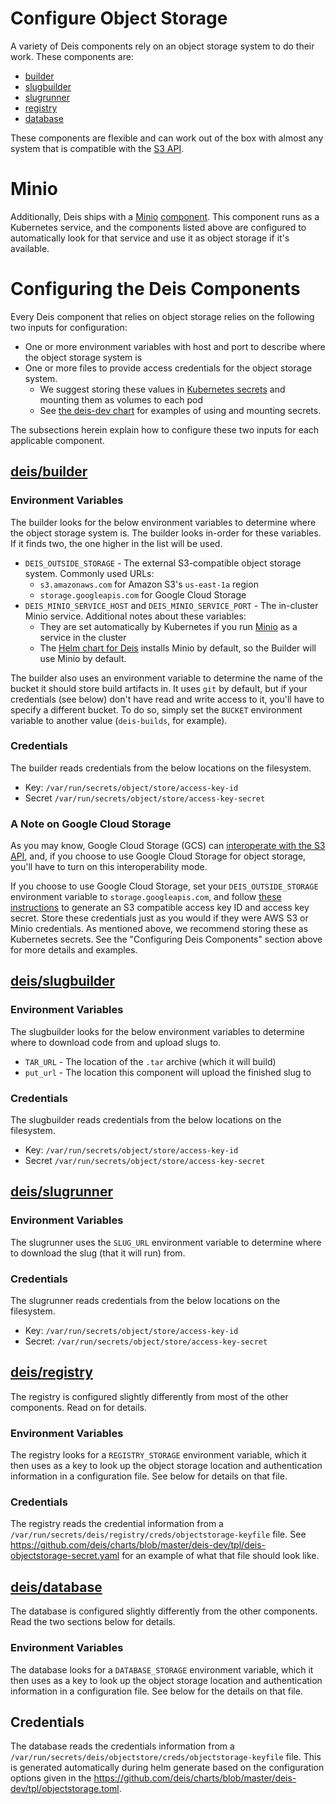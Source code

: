 # Configure Object Storage

A variety of Deis components rely on an object storage system to do their work. These components are:

- [builder](https://github.com/deis/builder)
- [slugbuilder](https://github.com/deis/slugbuilder)
- [slugrunner](https://github.com/deis/slugrunner)
- [registry](https://github.com/deis/registry)
- [database](https://github.com/deis/postgres)

These components are flexible and can work out of the box with almost any system that is compatible with the [S3 API](http://docs.aws.amazon.com/AmazonS3/latest/API/APIRest.html).

# Minio

Additionally, Deis ships with a [Minio](http://minio.io) [component](https://github.com/deis/minio). This component runs as a Kubernetes service, and the components listed above are configured to automatically look for that service and use it as object storage if it's available.

# Configuring the Deis Components

Every Deis component that relies on object storage relies on the following two inputs for configuration:

- One or more environment variables with host and port to describe where the object storage system is
- One or more files to provide access credentials for the object storage system.
	- We suggest storing these values in [Kubernetes secrets](http://kubernetes.io/v1.1/docs/user-guide/secrets.html) and mounting them as volumes to each pod
	- See [the deis-dev chart](https://github.com/deis/charts/tree/master/deis-dev) for examples of using and mounting secrets.

The subsections herein explain how to configure these two inputs for each applicable component.

## [deis/builder](https://github.com/deis/builder)

### Environment Variables

The builder looks for the below environment variables to determine where the object storage system is. The builder looks in-order for these variables. If it finds two, the one higher in the list will be used.

- `DEIS_OUTSIDE_STORAGE` - The external S3-compatible object storage system. Commonly used URLs:
  - `s3.amazonaws.com` for Amazon S3's `us-east-1a` region
  - `storage.googleapis.com` for Google Cloud Storage
- `DEIS_MINIO_SERVICE_HOST` and `DEIS_MINIO_SERVICE_PORT` - The in-cluster Minio service. Additional notes about these variables:
  - They are set automatically by Kubernetes if you run [Minio](http://minio.io) as a service in the cluster
  - The [Helm chart for Deis](https://github.com/deis/charts/tree/master/deis-dev) installs Minio by default, so the Builder will use Minio by default.

The builder also uses an environment variable to determine the name of the bucket it should store build artifacts in. It uses `git` by default, but if your credentials (see below) don't have read and write access to it, you'll have to specify a different bucket. To do so, simply set the `BUCKET` environment variable to another value (`deis-builds`, for example).

### Credentials

The builder reads credentials from the below locations on the filesystem.

- Key: `/var/run/secrets/object/store/access-key-id`
- Secret `/var/run/secrets/object/store/access-key-secret`

### A Note on Google Cloud Storage

As you may know, Google Cloud Storage (GCS) can [interoperate with the S3 API](https://cloud.google.com/storage/docs/interoperability), and, if you choose to use Google Cloud Storage for object storage, you'll have to turn on this interoperability mode.

If you choose to use Google Cloud Storage, set your `DEIS_OUTSIDE_STORAGE` environment variable to `storage.googleapis.com`, and follow [these instructions](https://cloud.google.com/storage/docs/migrating?hl=en_US#keys) to generate an S3 compatible access key ID and access key secret. Store these credentials just as you would if they were AWS S3 or Minio credentials. As mentioned above, we recommend storing these as Kubernetes secrets. See the "Configuring Deis Components" section above for more details and examples.

## [deis/slugbuilder](https://github.com/deis/slugbuilder)

### Environment Variables

The slugbuilder looks for the below environment variables to determine where to download code from and upload slugs to.

- `TAR_URL` - The location of the `.tar` archive (which it will build)
- `put_url` - The location this component will upload the finished slug to

### Credentials

The slugbuilder reads credentials from the below locations on the filesystem.

- Key: `/var/run/secrets/object/store/access-key-id`
- Secret `/var/run/secrets/object/store/access-key-secret`


## [deis/slugrunner](https://github.com/deis/slugrunner)

### Environment Variables

The slugrunner uses the `SLUG_URL` environment variable to determine where to download the slug (that it will run) from.

### Credentials

The slugrunner reads credentials from the below locations on the filesystem.

- Key: `/var/run/secrets/object/store/access-key-id`
- Secret: `/var/run/secrets/object/store/access-key-secret`

## [deis/registry](https://github.com/deis/registry)

The registry is configured slightly differently from most of the other components. Read on for details.

### Environment Variables

The registry looks for a `REGISTRY_STORAGE` environment variable, which it then uses as a key to look up the object storage location and authentication information in a configuration file. See below for details on that file.

### Credentials

The registry reads the credential information from a `/var/run/secrets/deis/registry/creds/objectstorage-keyfile` file. See https://github.com/deis/charts/blob/master/deis-dev/tpl/deis-objectstorage-secret.yaml for an example of what that file should look like.

## [deis/database](https://github.com/deis/postgres)

The database is configured slightly differently from the other components. Read the two sections below for details.

### Environment Variables

The database looks for a `DATABASE_STORAGE` environment variable, which it then uses as a key to look up the object storage location and authentication information in a configuration file. See below for the details on that file.

## Credentials

The database reads the credentials information from a `/var/run/secrets/deis/objectstore/creds/objectstorage-keyfile` file. This is generated automatically during helm generate based on the configuration options given in the https://github.com/deis/charts/blob/master/deis-dev/tpl/objectstorage.toml.
